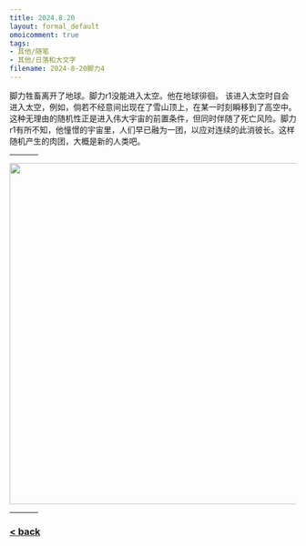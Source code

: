 ```yaml
---
title: 2024.8.20
layout: formal_default
omoicomment: true
tags:
- 其他/随笔
- 其他/日落和大文字
filename: 2024-8-20脚力4
---
```


脚力牲畜离开了地球。脚力r1没能进入太空。他在地球徘徊。
该进入太空时自会进入太空，例如，倘若不经意间出现在了雪山顶上，在某一时刻瞬移到了高空中。这种无理由的随机性正是进入伟大宇宙的前置条件，但同时伴随了死亡风险。脚力r1有所不知，他憧憬的宇宙里，人们早已融为一团，以应对连续的此消彼长。这样随机产生的肉团，大概是新的人类吧。

<hr style="width:50px;text-align:left;margin-left:0">

<img src="https://drive.google.com/thumbnail?id=13iO4jMdcIN6AjRcal463zD0FQL3cptkG&sz=w1500" width="600px"/>
<hr style="width:50px;text-align:left;margin-left:0">

### [< back](https://wzetto.github.io/wz369.github.io/omoi_main/omoi.html)

<script>
  window.onload = function(){
    let txt = document.getElementById("side_text");
    txt.innerHTML = "The Sun, Edvard Munch";
  }
</script>
